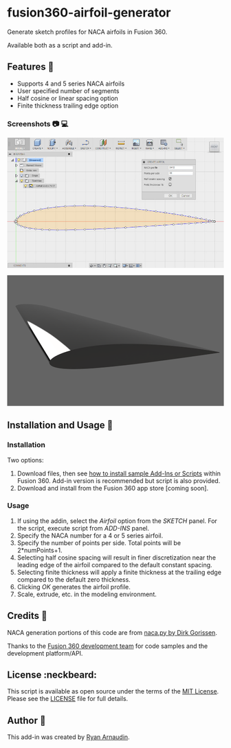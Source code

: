 # fusion360-airfoil-generator

Generate sketch profiles for NACA airfoils in Fusion 360.

Available both as a script and add-in.

## Features :rocket:

- Supports 4 and 5 series NACA airfoils
- User specified number of segments
- Half cosine or linear spacing option
- Finite thickness trailing edge option

### Screenshots :camera: :computer:

![NACA Airfoil Generator](resources/app_screenshot_v1.jpg?raw=true "NACA Airfoil Generator")

![NACA Airfoil Rendering](resources/airfoil_rendering_v1.png?raw=true "NACA Airfoil Rendering")

## Installation and Usage :floppy_disk:

### Installation

Two options:

1. Download files, then see [how to install sample Add-Ins or Scripts](https://rawgit.com/AutodeskFusion360/AutodeskFusion360.github.io/master/Installation.html) within Fusion 360. Add-in version is recommended but script is also provided.
2. Download and install from the Fusion 360 app store [coming soon].

### Usage

1. If using the addin, select the *Airfoil* option from the *SKETCH* panel. For the script, execute script from *ADD-INS* panel.
2. Specify the NACA number for a 4 or 5 series airfoil.
3. Specify the number of points per side. Total points will be 2*numPoints+1. 
4. Selecting half cosine spacing will result in finer discretization near the leading edge of the airfoil compared to the default constant spacing. 
5. Selecting finite thickness will apply a finite thickness at the trailing edge compared to the default zero thickness.
6. Clicking *OK* generates the airfoil profile.
7. Scale, extrude, etc. in the modeling environment. 

## Credits :raised_hands:

NACA generation portions of this code are from [naca.py by Dirk Gorissen](https://github.com/dgorissen/naca). 

Thanks to the [Fusion 360 development team](https://github.com/AutodeskFusion360) for code samples and the development platform/API. 

## License :neckbeard:

This script is available as open source under the terms of the [MIT License](http://opensource.org/licenses/MIT). Please see the [LICENSE](https://raw.githubusercontent.com/arnaudin/fusion360-airfoil-generator/master/LICENSE) file for full details.

## Author :pencil:
This add-in was created by [Ryan Arnaudin](http://ryanarnaudin.com).
